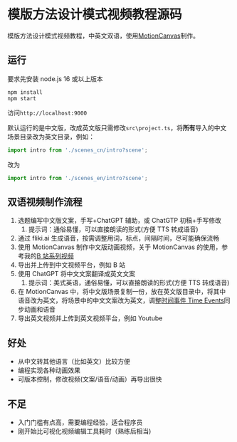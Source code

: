 # 模版方法设计模式视频教程源码

模版方法设计模式视频教程，中英文双语，使用[MotionCanvas](https://motioncanvas.io/)制作。

## 运行

要求先安装 node.js 16 或以上版本

```shell
npm install
npm start
```

访问`http://localhost:9000`

默认运行的是中文版，改成英文版只需修改`src\project.ts`，将**所有**导入的中文场景目录改为英文目录，例如：

```ts
import intro from './scenes_cn/intro?scene';
```

改为

```ts
import intro from './scenes_en/intro?scene';
```

## 双语视频制作流程

1. 选题编写中文版文案，手写+ChatGPT 辅助，或 ChatGTP 初稿+手写修改
   1. 提示词：通俗易懂，可以直接朗读的形式(方便 TTS 转成语音)
2. 通过 fliki.ai 生成语音，按需调整用词，标点，间隔时间，尽可能确保流畅
3. 使用 MotionCanvas 制作中文版动画视频，关于 MotionCanvas 的使用，参考我的[B 站系列视频](https://space.bilibili.com/518029478/lists/3499354)
4. 导出并上传到中文视频平台，例如 B 站
5. 使用 ChatGPT 将中文文案翻译成英文文案
   1. 提示词：美式英语，通俗易懂，可以直接朗读的形式(方便 TTS 转成语音)
6. 在 MotionCanvas 中，将中文版场景复制一份，放在英文版目录中，将其中语音改为英文，将场景中的中文文案改为英文，调整[时间事件 Time Events](https://www.bilibili.com/video/BV1ec1CYwEq5)同步动画和语音
7. 导出英文视频并上传到英文视频平台，例如 Youtube

## 好处

- 从中文转其他语言（比如英文）比较方便
- 编程实现各种动画效果
- 可版本控制，修改视频(文案/语音/动画）再导出很快

## 不足

- 入门门槛有点高，需要编程经验，适合程序员
- 刚开始比可视化视频编辑工具耗时（熟练后相当)
